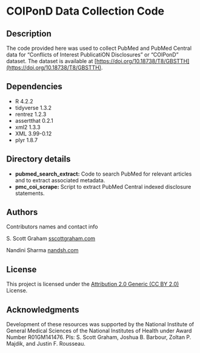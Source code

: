 # COIPonD Data Collection Code

## Description
The code provided here was used to collect PubMed and PubMed Central data for “Conflicts of Interest PublicatiON Disclosures” or “COIPonD” dataset. The dataset is available at [https://doi.org/10.18738/T8/GBSTTH](https://doi.org/10.18738/T8/GBSTTH). 



## Dependencies

* R 4.2.2
* tidyverse 1.3.2 
* rentrez 1.2.3    
* assertthat 0.2.1 
* xml2 1.3.3   
* XML 3.99-0.12
* plyr 1.8.7       

## Directory details 

* **pubmed_search_extract:** Code to search PubMed for relevant articles and to extract associated metadata. 
* **pmc_coi_scrape:** Script to extract PubMed Central indexed disclosure statements. 


## Authors

Contributors names and contact info

S. Scott Graham [sscottgraham.com](https://sscottgraham.com)

Nandini Sharma [nandsh.com](https://nandsh.com)

## License

This project is licensed under the [Attribution 2.0 Generic (CC BY 2.0)](https://creativecommons.org/licenses/by/2.0/) License.

## Acknowledgments

Development of these resources was supported by the National Institute of General Medical Sciences of the National Institutes of Health under Award Number R01GM141476. PIs: S. Scott Graham, Joshua B. Barbour, Zoltan P. Majdik, and Justin F. Rousseau.

